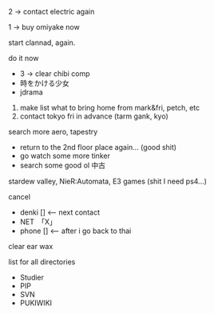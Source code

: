 2 -> contact electric again

1 -> buy omiyake now

start clannad, again.

do it now
- 3 -> clear chibi comp 
- 時をかける少女
- jdrama

1. make list what to bring home from  mark&fri, petch, etc
2. contact tokyo fri in advance (tarm gank, kyo)

search more aero, tapestry 
- return to the 2nd floor place again... (good shit)
- go watch some more tinker
- search some good ol 中古

stardew valley, 
NieR:Automata,
E3 games (shit I need ps4...)

cancel
- denki [] <-- next contact
- NET　「X」
- phone [] <-- after i go back to thai



clear ear wax

list for all directories
- Studier
- PIP
- SVN
- PUKIWIKI
